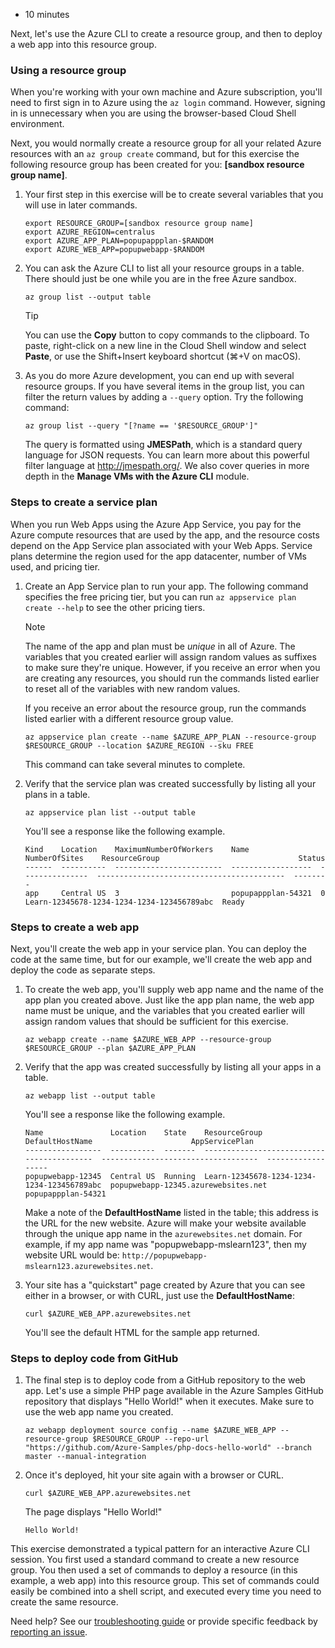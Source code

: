 -   10 minutes

Next, let's use the Azure CLI to create a resource group, and then to
deploy a web app into this resource group.

### Using a resource group

When you're working with your own machine and Azure subscription, you'll
need to first sign in to Azure using the `az login` command. However,
signing in is unnecessary when you are using the browser-based Cloud
Shell environment.

Next, you would normally create a resource group for all your related
Azure resources with an `az group create` command, but for this exercise
the following resource group has been created for you: **\[sandbox
resource group name\]**.

1.  Your first step in this exercise will be to create several variables
    that you will use in later commands.

        export RESOURCE_GROUP=[sandbox resource group name]
        export AZURE_REGION=centralus
        export AZURE_APP_PLAN=popupappplan-$RANDOM
        export AZURE_WEB_APP=popupwebapp-$RANDOM

2.  You can ask the Azure CLI to list all your resource groups in a
    table. There should just be one while you are in the free Azure
    sandbox.

        az group list --output table

    Tip

    You can use the **Copy** button to copy commands to the clipboard.
    To paste, right-click on a new line in the Cloud Shell window and
    select **Paste**, or use the Shift+Insert keyboard shortcut (⌘+V on
    macOS).

3.  As you do more Azure development, you can end up with several
    resource groups. If you have several items in the group list, you
    can filter the return values by adding a `--query` option. Try the
    following command:

        az group list --query "[?name == '$RESOURCE_GROUP']"

    The query is formatted using **JMESPath**, which is a standard query
    language for JSON requests. You can learn more about this powerful
    filter language at <http://jmespath.org/>. We also cover queries in
    more depth in the **Manage VMs with the Azure CLI** module.

### Steps to create a service plan

When you run Web Apps using the Azure App Service, you pay for the Azure
compute resources that are used by the app, and the resource costs
depend on the App Service plan associated with your Web Apps. Service
plans determine the region used for the app datacenter, number of VMs
used, and pricing tier.

1.  Create an App Service plan to run your app. The following command
    specifies the free pricing tier, but you can run
    `az appservice plan create --help` to see the other pricing tiers.

    Note

    The name of the app and plan must be *unique* in all of Azure. The
    variables that you created earlier will assign random values as
    suffixes to make sure they're unique. However, if you receive an
    error when you are creating any resources, you should run the
    commands listed earlier to reset all of the variables with new
    random values.

    If you receive an error about the resource group, run the commands
    listed earlier with a different resource group value.

        az appservice plan create --name $AZURE_APP_PLAN --resource-group $RESOURCE_GROUP --location $AZURE_REGION --sku FREE

    This command can take several minutes to complete.

2.  Verify that the service plan was created successfully by listing all
    your plans in a table.

        az appservice plan list --output table

    You'll see a response like the following example.

        Kind    Location    MaximumNumberOfWorkers    Name                NumberOfSites    ResourceGroup                               Status
        ------  ----------  ------------------------  ------------------  ---------------  ------------------------------------------  --------
        app     Central US  3                         popupappplan-54321  0                Learn-12345678-1234-1234-1234-123456789abc  Ready

### Steps to create a web app

Next, you'll create the web app in your service plan. You can deploy the
code at the same time, but for our example, we'll create the web app and
deploy the code as separate steps.

1.  To create the web app, you'll supply web app name and the name of
    the app plan you created above. Just like the app plan name, the web
    app name must be unique, and the variables that you created earlier
    will assign random values that should be sufficient for this
    exercise.

        az webapp create --name $AZURE_WEB_APP --resource-group $RESOURCE_GROUP --plan $AZURE_APP_PLAN

2.  Verify that the app was created successfully by listing all your
    apps in a table.

        az webapp list --output table

    You'll see a response like the following example.

        Name               Location    State    ResourceGroup                               DefaultHostName                      AppServicePlan
        -----------------  ----------  -------  ------------------------------------------  -----------------------------------  ------------------
        popupwebapp-12345  Central US  Running  Learn-12345678-1234-1234-1234-123456789abc  popupwebapp-12345.azurewebsites.net  popupappplan-54321

    Make a note of the **DefaultHostName** listed in the table; this
    address is the URL for the new website. Azure will make your website
    available through the unique app name in the `azurewebsites.net`
    domain. For example, if my app name was "popupwebapp-mslearn123",
    then my website URL would be:
    `http://popupwebapp-mslearn123.azurewebsites.net`.

3.  Your site has a "quickstart" page created by Azure that you can see
    either in a browser, or with CURL, just use the **DefaultHostName**:

        curl $AZURE_WEB_APP.azurewebsites.net

    You'll see the default HTML for the sample app returned.

### Steps to deploy code from GitHub

1.  The final step is to deploy code from a GitHub repository to the web
    app. Let's use a simple PHP page available in the Azure Samples
    GitHub repository that displays "Hello World!" when it executes.
    Make sure to use the web app name you created.

        az webapp deployment source config --name $AZURE_WEB_APP --resource-group $RESOURCE_GROUP --repo-url "https://github.com/Azure-Samples/php-docs-hello-world" --branch master --manual-integration

2.  Once it's deployed, hit your site again with a browser or CURL.

        curl $AZURE_WEB_APP.azurewebsites.net

    The page displays "Hello World!"

        Hello World!

This exercise demonstrated a typical pattern for an interactive Azure
CLI session. You first used a standard command to create a new resource
group. You then used a set of commands to deploy a resource (in this
example, a web app) into this resource group. This set of commands could
easily be combined into a shell script, and executed every time you need
to create the same resource.

Need help? See our [troubleshooting
guide](https://docs.microsoft.com/en-us/learn/support/troubleshooting?uid=learn.control-azure-services-with-cli.5-exercise-create-website-using-the-cli&documentId=d333a4fc-657a-9cf6-d02d-69e5a41783a5&versionIndependentDocumentId=66655574-4b27-61d2-2e7c-97b97836449e&contentPath=%2FMicrosoftDocs%2Flearn-pr%2Fblob%2Flive%2Flearn-pr%2Fazure%2Fcontrol-azure-services-with-cli%2F5-exercise-create-website-using-the-cli.yml&url=https%3A%2F%2Fdocs.microsoft.com%2Fen-us%2Flearn%2Fmodules%2Fcontrol-azure-services-with-cli%2F5-exercise-create-website-using-the-cli&author=dbradish)
or provide specific feedback by [reporting an
issue](https://docs.microsoft.com/en-us/learn/support/troubleshooting?uid=learn.control-azure-services-with-cli.5-exercise-create-website-using-the-cli&documentId=d333a4fc-657a-9cf6-d02d-69e5a41783a5&versionIndependentDocumentId=66655574-4b27-61d2-2e7c-97b97836449e&contentPath=%2FMicrosoftDocs%2Flearn-pr%2Fblob%2Flive%2Flearn-pr%2Fazure%2Fcontrol-azure-services-with-cli%2F5-exercise-create-website-using-the-cli.yml&url=https%3A%2F%2Fdocs.microsoft.com%2Fen-us%2Flearn%2Fmodules%2Fcontrol-azure-services-with-cli%2F5-exercise-create-website-using-the-cli&author=dbradish#report-feedback).
